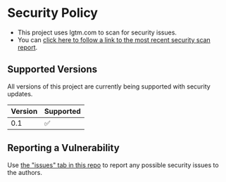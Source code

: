 # Security Policy

- This project uses lgtm.com to scan for security issues.
- You can [click here to follow a link to the most recent security scan report](https://lgtm.com/projects/g/ctf_scoreboard/alerts/?mode=list).

## Supported Versions

All versions of this project are currently being supported with security updates.

| Version | Supported          |
| ------- | ------------------ |
| 0.1     | :white_check_mark: |              |

## Reporting a Vulnerability

Use [the "issues" tab in this repo](https://github.com/PaloAltoNetworks/ctf_scoreboard/issues) to report any possible security issues to the authors.

